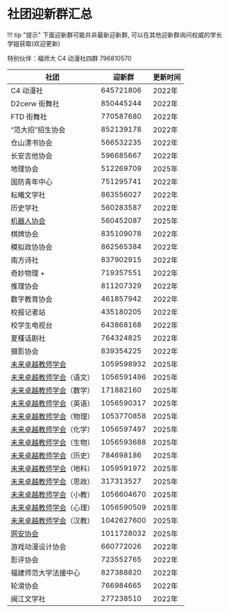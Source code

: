 # 社团迎新群汇总

!!! tip "提示"
    下面迎新群可能并非最新迎新群, 可以在其他迎新群询问权威的学长学姐获取(欢迎更新)

特别伙伴：福师大 C4 动漫社四群 796810570

| 社团 | 迎新群 | 更新时间 |
| --------------- | ---------- | ----- |
| C4 动漫社 | 645721806 | 2022年 |
| D2cerw 街舞社 | 850445244 | 2022年 |
| FTD 街舞社 | 770587680 | 2022年 |
| “范大招”招生协会 | 852139178 | 2022年 |
| 仓山漂书协会 | 566532235 | 2022年 |
| 长安吉他协会 | 596685667 | 2022年 |
| 地理协会 | 512269709 | 2025年 |
| 国防青年中心 | 751295741 | 2022年 |
| 耘曦文学社 | 863556027 | 2022年 |
| 历史学社 | 560283587 | 2022年 |
| [机器人协会](RoboMaster.md) | 560452087 | 2025年 |
| 棋牌协会 | 835109078 | 2022年 |
| 模拟政协协会 | 862565384 | 2022年 |
| 南方诗社 | 837902915 | 2022年 |
| 奇妙物理 + | 719357551 | 2022年 |
| 推理协会 | 811207329 | 2022年 |
| 数字教育协会 | 461857942 | 2022年 |
| 校报记者站 | 435180205 | 2022年 |
| 校学生电视台 | 643868168 | 2022年 |
| 夏槿话剧社 | 764324825 | 2022年 |
| 摄影协会 | 839354225 | 2022年 |
| [未来卓越教师学会](TSoFOT.md) | 1059598932 | 2025年 |
| [未来卓越教师学会](TSoFOT.md)（语文） | 1056591496 | 2025年 |
| [未来卓越教师学会](TSoFOT.md)（数学） | 171882160 | 2025年 |
| [未来卓越教师学会](TSoFOT.md)（英语） | 1056590317 | 2025年 |
| [未来卓越教师学会](TSoFOT.md)（物理） | 1053770858 | 2025年 |
| [未来卓越教师学会](TSoFOT.md)（化学） | 1056597497 | 2025年 |
| [未来卓越教师学会](TSoFOT.md)（生物） | 1056593688 | 2025年 |
| [未来卓越教师学会](TSoFOT.md)（历史） | 784698186 | 2025年 |
| [未来卓越教师学会](TSoFOT.md)（地科） | 1059591972 | 2025年 |
| [未来卓越教师学会](TSoFOT.md)（思政） | 317313527 | 2025年 |
| [未来卓越教师学会](TSoFOT.md)（小教） | 1056604670 | 2025年 |
| [未来卓越教师学会](TSoFOT.md)（心理） | 1056590509 | 2025年 |
| [未来卓越教师学会](TSoFOT.md)（汉教） | 1042627600 | 2025年 |
| [网安协会](NISA.md) | 1011728032 | 2025年 |
| 游戏动漫设计协会 | 660772026 | 2022年 |
| 影评协会 | 723552765 | 2022年 |
| 福建师范大学法援中心 | 827388820 | 2022年 |
| 轮滑协会 | 766984665 | 2022年 |
| 闽江文学社 | 277238510 | 2022年 |
